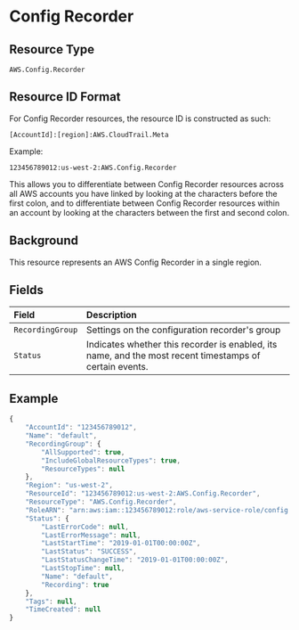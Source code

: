 # Config Recorder

## Resource Type

`AWS.Config.Recorder`

## Resource ID Format

For Config Recorder resources, the resource ID is constructed as such:

`[AccountId]:[region]:AWS.CloudTrail.Meta`

Example:

`123456789012:us-west-2:AWS.Config.Recorder`

This allows you to differentiate between Config Recorder resources across all AWS accounts you have linked by looking at the characters before the first colon, and to differentiate between Config Recorder resources within an account by looking at the characters between the first and second colon.

## Background

This resource represents an AWS Config Recorder in a single region.

## Fields

| Field | Description |
| :--- | :--- |
| `RecordingGroup` | Settings on the configuration recorder's group |
| `Status` | Indicates whether this recorder is enabled, its name, and the most recent timestamps of certain events. |

## Example

```javascript
{
    "AccountId": "123456789012",
    "Name": "default",
    "RecordingGroup": {
        "AllSupported": true,
        "IncludeGlobalResourceTypes": true,
        "ResourceTypes": null
    },
    "Region": "us-west-2",
    "ResourceId": "123456789012:us-west-2:AWS.Config.Recorder",
    "ResourceType": "AWS.Config.Recorder",
    "RoleARN": "arn:aws:iam::123456789012:role/aws-service-role/config.amazonaws.com/AWSServiceRoleForConfig",
    "Status": {
        "LastErrorCode": null,
        "LastErrorMessage": null,
        "LastStartTime": "2019-01-01T00:00:00Z",
        "LastStatus": "SUCCESS",
        "LastStatusChangeTime": "2019-01-01T00:00:00Z",
        "LastStopTime": null,
        "Name": "default",
        "Recording": true
    },
    "Tags": null,
    "TimeCreated": null
}
```

